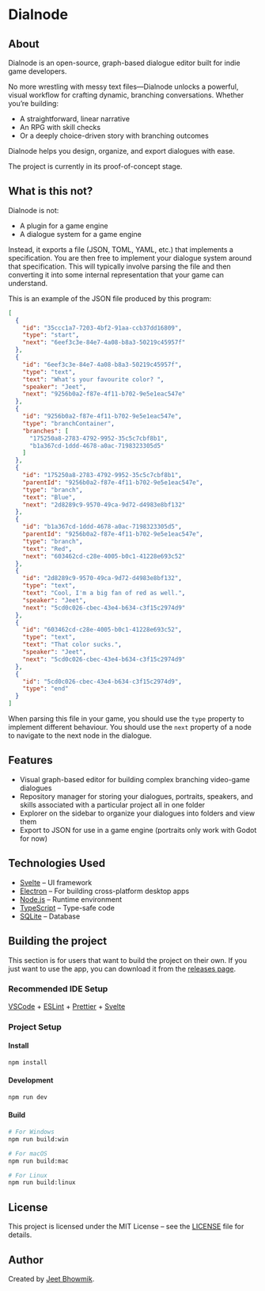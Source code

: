 # Dialnode

## About
Dialnode is an open-source, graph-based dialogue editor built for indie game developers.

No more wrestling with messy text files—Dialnode unlocks a powerful, visual workflow for crafting dynamic, branching conversations. Whether you’re building:

- A straightforward, linear narrative
- An RPG with skill checks
- Or a deeply choice-driven story with branching outcomes

Dialnode helps you design, organize, and export dialogues with ease.

The project is currently in its proof-of-concept stage.

## What is this not?
Dialnode is not:
- A plugin for a game engine
- A dialogue system for a game engine

Instead, it exports a file (JSON, TOML, YAML, etc.) that implements a specification. You are then free to implement your dialogue system around that specification. This will typically involve parsing the file and then converting it into some internal representation that your game can understand. 

This is an example of the JSON file produced by this program: 
```json
[
  {
    "id": "35ccc1a7-7203-4bf2-91aa-ccb37dd16809",
    "type": "start",
    "next": "6eef3c3e-84e7-4a08-b8a3-50219c45957f"
  },
  {
    "id": "6eef3c3e-84e7-4a08-b8a3-50219c45957f",
    "type": "text",
    "text": "What's your favourite color? ",
    "speaker": "Jeet",
    "next": "9256b0a2-f87e-4f11-b702-9e5e1eac547e"
  },
  {
    "id": "9256b0a2-f87e-4f11-b702-9e5e1eac547e",
    "type": "branchContainer",
    "branches": [
      "175250a8-2783-4792-9952-35c5c7cbf8b1",
      "b1a367cd-1ddd-4678-a0ac-7198323305d5"
    ]
  },
  {
    "id": "175250a8-2783-4792-9952-35c5c7cbf8b1",
    "parentId": "9256b0a2-f87e-4f11-b702-9e5e1eac547e",
    "type": "branch",
    "text": "Blue",
    "next": "2d8289c9-9570-49ca-9d72-d4983e8bf132"
  },
  {
    "id": "b1a367cd-1ddd-4678-a0ac-7198323305d5",
    "parentId": "9256b0a2-f87e-4f11-b702-9e5e1eac547e",
    "type": "branch",
    "text": "Red",
    "next": "603462cd-c28e-4005-b0c1-41228e693c52"
  },
  {
    "id": "2d8289c9-9570-49ca-9d72-d4983e8bf132",
    "type": "text",
    "text": "Cool, I'm a big fan of red as well.",
    "speaker": "Jeet",
    "next": "5cd0c026-cbec-43e4-b634-c3f15c2974d9"
  },
  {
    "id": "603462cd-c28e-4005-b0c1-41228e693c52",
    "type": "text",
    "text": "That color sucks.",
    "speaker": "Jeet",
    "next": "5cd0c026-cbec-43e4-b634-c3f15c2974d9"
  },
  {
    "id": "5cd0c026-cbec-43e4-b634-c3f15c2974d9",
    "type": "end"
  }
]
```

When parsing this file in your game, you should use the `type` property to implement different behaviour. You should use the `next` property of a node to navigate to the next node in the dialogue. 

## Features
- Visual graph-based editor for building complex branching video-game dialogues
- Repository manager for storing your dialogues, portraits, speakers, and skills associated with a particular project all in one folder
- Explorer on the sidebar to organize your dialogues into folders and view them
- Export to JSON for use in a game engine (portraits only work with Godot for now)


## Technologies Used
- [Svelte](https://svelte.dev/) – UI framework
- [Electron](https://www.electronjs.org/) – For building cross-platform desktop apps
- [Node.js](https://nodejs.org/) – Runtime environment
- [TypeScript](https://www.typescriptlang.org/) – Type-safe code
- [SQLite](https://www.sqlite.org/) – Database

## Building the project
This section is for users that want to build the project on their own. If you just want to use the app, you can download it from the [releases page](https://github.com/jeetbhow/dialnode/releases).

### Recommended IDE Setup

[VSCode](https://code.visualstudio.com/) + [ESLint](https://marketplace.visualstudio.com/items?itemName=dbaeumer.vscode-eslint) + [Prettier](https://marketplace.visualstudio.com/items?itemName=esbenp.prettier-vscode) + [Svelte](https://marketplace.visualstudio.com/items?itemName=svelte.svelte-vscode)

### Project Setup

#### Install

```bash
npm install
```

#### Development

```bash
npm run dev
```

#### Build

```bash
# For Windows
npm run build:win

# For macOS
npm run build:mac

# For Linux
npm run build:linux
```

## License
This project is licensed under the MIT License – see the [LICENSE](LICENSE) file for details.

## Author
Created by [Jeet Bhowmik](https://github.com/jeetbhow).